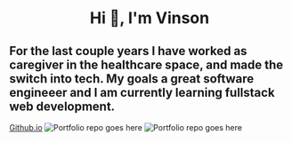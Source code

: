 <h1 align="center">Hi 👋, I'm Vinson </h1>

## For the last couple years I have worked as caregiver in the healthcare space, and made the switch into tech. My goals a great software engineeer and I am currently learning fullstack web development.

[Github.io](https://vinson-han.github.io)
![Portfolio repo goes here](https://source.unsplash.com/random/200x200/)
![Portfolio repo goes here](https://github.com/vinson-han/vinson-han.github.io)











